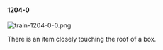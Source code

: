 #### 1204-0
![train-1204-0-0.png](https://github.com/lil-lab/nlvr/raw/master/nlvr/train/images/20/train-1204-0-0.png "train-1204-0-0.png")

There is an item closely touching the roof of a box.